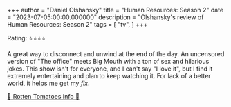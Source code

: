 +++
author = "Daniel Olshansky"
title = "Human Resources: Season 2"
date = "2023-07-05:00:00.000000"
description = "Olshansky's review of Human Resources: Season 2"
tags = [
    "tv",
]
+++

Rating: ⭐⭐⭐⭐

A great way to disconnect and unwind at the end of the day. An uncensored version of "The office" meets Big Mouth with a ton of sex and hilarious jokes. This show isn't for everyone, and I can't say "I love it", but I find it extremely entertaining and plan to keep watching it. For lack of a better world, it helps me get my _fix_.

[🍅 Rotten Tomatoes Info 🍅](https://www.rottentomatoes.com/tv/human_resources/s02)

